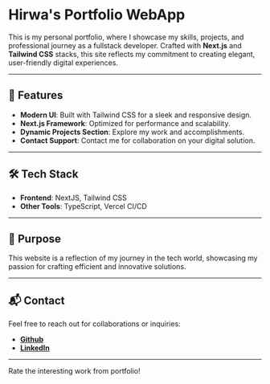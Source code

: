 # Hirwa's Portfolio WebApp

This is my personal portfolio, where I showcase my skills, projects, and professional journey as a fullstack developer. Crafted with **Next.js** and **Tailwind CSS** stacks, this site reflects my commitment to creating elegant, user-friendly digital experiences.

---

## 🚀 Features

- **Modern UI**: Built with Tailwind CSS for a sleek and responsive design.
- **Next.js Framework**: Optimized for performance and scalability.
- **Dynamic Projects Section**: Explore my work and accomplishments.
- **Contact Support**: Contact me for collaboration on your digital solution.

---

## 🛠️ Tech Stack

- **Frontend**: NextJS, Tailwind CSS
- **Other Tools**: TypeScript, Vercel CI/CD

---

## 🌟 Purpose

This website is a reflection of my journey in the tech world, showcasing my passion for crafting efficient and innovative solutions.

---

## 📬 Contact

Feel free to reach out for collaborations or inquiries:

- **[Github](https://github.com/Hirwa9)**
- **[LinkedIn](https://www.linkedin.com/in/hirwa-cyuzuzo-willy-94159427b/)**

---

Rate the interesting work from portfolio!
